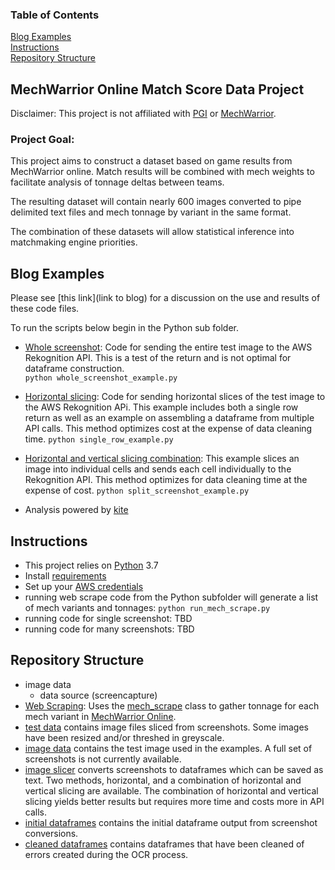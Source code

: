 ### Table of Contents
[Blog Examples](https://github.com/Kibrael/mwo_data#blog-examples)  
[Instructions](https://github.com/Kibrael/mwo_data#instructions)  
[Repository Structure](https://github.com/Kibrael/mwo_data#repository-structure)  

## MechWarrior Online Match Score Data Project
Disclaimer: This project is not affiliated with [PGI](http://piranhagames.com/) or [MechWarrior](https://mwomercs.com/).
### Project Goal:
This project aims to construct a dataset based on game results from MechWarrior online. 
Match results will be combined with mech weights to facilitate analysis of tonnage deltas 
between teams.

The resulting dataset will contain nearly 600 images converted to pipe delimited text files
and mech tonnage by variant in the same format.

The combination of these datasets will allow statistical inference into matchmaking engine
priorities.

## Blog Examples
Please see [this link](link to blog) for a discussion on the use and results of these code files.	

To run the scripts below begin in the Python sub folder.

- [Whole screenshot](Python/whole_screenshot_example.py): Code for sending the entire test image to the AWS Rekognition API. This is a test of the return and is not optimal for dataframe construction.  
`python whole_screenshot_example.py`

- [Horizontal slicing](Python/single_row_example.py): Code for sending horizontal slices of the test image to the AWS Rekognition APi. This example includes both a single row return as well as an example on assembling a dataframe from multiple API calls. This method optimizes cost at the expense of data cleaning time.
`python single_row_example.py`

- [Horizontal and vertical slicing combination](Python/split_screenshot_example.py): This example slices an image into individual cells and sends each cell individually to the Rekognition API. This method optimizes for data cleaning time at the expense of cost.
`python split_screenshot_example.py`
- Analysis powered by [kite](kite.com)

## Instructions
- This project relies on [Python](https://www.python.org/downloads/) 3.7
- Install [requirements](requirements.txt)
- Set up your [AWS credentials](https://docs.aws.amazon.com/sdk-for-java/v1/developer-guide/setup-credentials.html)
- running web scrape code from the Python subfolder will generate a list of mech variants and tonnages: `python run_mech_scrape.py`
- running code for single screenshot: TBD
- running code for many screenshots: TBD


## Repository Structure
- image data
	- data source (screencapture)
- [Web Scraping](Python/run_mech_scrape.py): Uses the [mech_scrape](Python/lib/mech_scrape.py) class to gather tonnage for each mech variant in [MechWarrior Online](https://mwomercs.com/).
- [test data](https://github.com/Kibrael/mwo_data/tree/master/data/test_data) contains image files sliced from screenshots. Some images have been resized and/or threshed in greyscale.
- [image data](https://github.com/Kibrael/mwo_data/tree/master/data/images) contains the test image used in the examples. A full set of screenshots is not currently available.
- [image slicer](https://github.com/Kibrael/mwo_data/blob/master/Python/lib/mwo_image_slicer.py) converts screenshots to dataframes which can be saved as text. Two methods, horizontal, and a combination of horizontal and vertical slicing are available. The combination of horizontal and vertical slicing yields better results but requires more time and costs more in API calls.
- [initial dataframes]() contains the initial dataframe output from screenshot conversions.
- [cleaned dataframes]() contains dataframes that have been cleaned of errors created during the OCR process.
